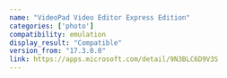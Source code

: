 ```yaml
---
name: "VideoPad Video Editor Express Edition"
categories: ['photo']
compatibility: emulation
display_result: "Compatible"
version_from: "17.3.0.0"
link: https://apps.microsoft.com/detail/9N3BLC6D9V3S
---
```

